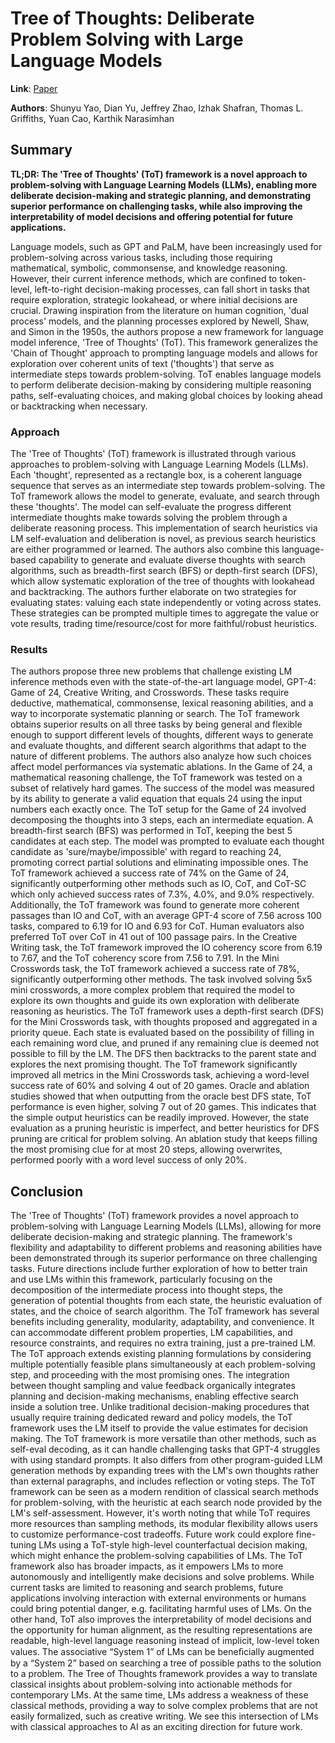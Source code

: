<!--- Created using: gpt-4 --->
<!--- Reviewed: False --->
# Tree of Thoughts: Deliberate Problem Solving with Large Language Models

**Link**: [Paper](http://arxiv.org/pdf/2305.10601v1)

**Authors**: Shunyu Yao, Dian Yu, Jeffrey Zhao, Izhak Shafran, Thomas L. Griffiths, Yuan Cao, Karthik Narasimhan

## Summary

**TL;DR: The 'Tree of Thoughts' (ToT) framework is a novel approach to problem-solving with Language Learning Models (LLMs), enabling more deliberate decision-making and strategic planning, and demonstrating superior performance on challenging tasks, while also improving the interpretability of model decisions and offering potential for future applications.**

Language models, such as GPT and PaLM, have been increasingly used for problem-solving across various tasks, including those requiring mathematical, symbolic, commonsense, and knowledge reasoning. However, their current inference methods, which are confined to token-level, left-to-right decision-making processes, can fall short in tasks that require exploration, strategic lookahead, or where initial decisions are crucial. Drawing inspiration from the literature on human cognition, 'dual process' models, and the planning processes explored by Newell, Shaw, and Simon in the 1950s, the authors propose a new framework for language model inference, 'Tree of Thoughts' (ToT). This framework generalizes the 'Chain of Thought' approach to prompting language models and allows for exploration over coherent units of text ('thoughts') that serve as intermediate steps towards problem-solving. ToT enables language models to perform deliberate decision-making by considering multiple reasoning paths, self-evaluating choices, and making global choices by looking ahead or backtracking when necessary.

### Approach

The 'Tree of Thoughts' (ToT) framework is illustrated through various approaches to problem-solving with Language Learning Models (LLMs). Each 'thought', represented as a rectangle box, is a coherent language sequence that serves as an intermediate step towards problem-solving. The ToT framework allows the model to generate, evaluate, and search through these 'thoughts'. The model can self-evaluate the progress different intermediate thoughts make towards solving the problem through a deliberate reasoning process. This implementation of search heuristics via LM self-evaluation and deliberation is novel, as previous search heuristics are either programmed or learned. The authors also combine this language-based capability to generate and evaluate diverse thoughts with search algorithms, such as breadth-first search (BFS) or depth-first search (DFS), which allow systematic exploration of the tree of thoughts with lookahead and backtracking. The authors further elaborate on two strategies for evaluating states: valuing each state independently or voting across states. These strategies can be prompted multiple times to aggregate the value or vote results, trading time/resource/cost for more faithful/robust heuristics.
### Results

The authors propose three new problems that challenge existing LM inference methods even with the state-of-the-art language model, GPT-4: Game of 24, Creative Writing, and Crosswords. These tasks require deductive, mathematical, commonsense, lexical reasoning abilities, and a way to incorporate systematic planning or search. The ToT framework obtains superior results on all three tasks by being general and flexible enough to support different levels of thoughts, different ways to generate and evaluate thoughts, and different search algorithms that adapt to the nature of different problems. The authors also analyze how such choices affect model performances via systematic ablations. In the Game of 24, a mathematical reasoning challenge, the ToT framework was tested on a subset of relatively hard games. The success of the model was measured by its ability to generate a valid equation that equals 24 using the input numbers each exactly once. The ToT setup for the Game of 24 involved decomposing the thoughts into 3 steps, each an intermediate equation. A breadth-first search (BFS) was performed in ToT, keeping the best 5 candidates at each step. The model was prompted to evaluate each thought candidate as 'sure/maybe/impossible' with regard to reaching 24, promoting correct partial solutions and eliminating impossible ones. The ToT framework achieved a success rate of 74% on the Game of 24, significantly outperforming other methods such as IO, CoT, and CoT-SC which only achieved success rates of 7.3%, 4.0%, and 9.0% respectively. Additionally, the ToT framework was found to generate more coherent passages than IO and CoT, with an average GPT-4 score of 7.56 across 100 tasks, compared to 6.19 for IO and 6.93 for CoT. Human evaluators also preferred ToT over CoT in 41 out of 100 passage pairs. In the Creative Writing task, the ToT framework improved the IO coherency score from 6.19 to 7.67, and the ToT coherency score from 7.56 to 7.91. In the Mini Crosswords task, the ToT framework achieved a success rate of 78%, significantly outperforming other methods. The task involved solving 5x5 mini crosswords, a more complex problem that required the model to explore its own thoughts and guide its own exploration with deliberate reasoning as heuristics. The ToT framework uses a depth-first search (DFS) for the Mini Crosswords task, with thoughts proposed and aggregated in a priority queue. Each state is evaluated based on the possibility of filling in each remaining word clue, and pruned if any remaining clue is deemed not possible to fill by the LM. The DFS then backtracks to the parent state and explores the next promising thought. The ToT framework significantly improved all metrics in the Mini Crosswords task, achieving a word-level success rate of 60% and solving 4 out of 20 games. Oracle and ablation studies showed that when outputting from the oracle best DFS state, ToT performance is even higher, solving 7 out of 20 games. This indicates that the simple output heuristics can be readily improved. However, the state evaluation as a pruning heuristic is imperfect, and better heuristics for DFS pruning are critical for problem solving. An ablation study that keeps filling the most promising clue for at most 20 steps, allowing overwrites, performed poorly with a word level success of only 20%.
## Conclusion

The 'Tree of Thoughts' (ToT) framework provides a novel approach to problem-solving with Language Learning Models (LLMs), allowing for more deliberate decision-making and strategic planning. The framework's flexibility and adaptability to different problems and reasoning abilities have been demonstrated through its superior performance on three challenging tasks. Future directions include further exploration of how to better train and use LMs within this framework, particularly focusing on the decomposition of the intermediate process into thought steps, the generation of potential thoughts from each state, the heuristic evaluation of states, and the choice of search algorithm. The ToT framework has several benefits including generality, modularity, adaptability, and convenience. It can accommodate different problem properties, LM capabilities, and resource constraints, and requires no extra training, just a pre-trained LM. The ToT approach extends existing planning formulations by considering multiple potentially feasible plans simultaneously at each problem-solving step, and proceeding with the most promising ones. The integration between thought sampling and value feedback organically integrates planning and decision-making mechanisms, enabling effective search inside a solution tree. Unlike traditional decision-making procedures that usually require training dedicated reward and policy models, the ToT framework uses the LM itself to provide the value estimates for decision making. The ToT framework is more versatile than other methods, such as self-eval decoding, as it can handle challenging tasks that GPT-4 struggles with using standard prompts. It also differs from other program-guided LLM generation methods by expanding trees with the LM's own thoughts rather than external paragraphs, and includes reflection or voting steps. The ToT framework can be seen as a modern rendition of classical search methods for problem-solving, with the heuristic at each search node provided by the LM's self-assessment. However, it's worth noting that while ToT requires more resources than sampling methods, its modular flexibility allows users to customize performance-cost tradeoffs. Future work could explore fine-tuning LMs using a ToT-style high-level counterfactual decision making, which might enhance the problem-solving capabilities of LMs. The ToT framework also has broader impacts, as it empowers LMs to more autonomously and intelligently make decisions and solve problems. While current tasks are limited to reasoning and search problems, future applications involving interaction with external environments or humans could bring potential danger, e.g. facilitating harmful uses of LMs. On the other hand, ToT also improves the interpretability of model decisions and the opportunity for human alignment, as the resulting representations are readable, high-level language reasoning instead of implicit, low-level token values. The associative “System 1” of LMs can be beneﬁcially augmented by a “System 2” based on searching a tree of possible paths to the solution to a problem. The Tree of Thoughts framework provides a way to translate classical insights about problem-solving into actionable methods for contemporary LMs. At the same time, LMs address a weakness of these classical methods, providing a way to solve complex problems that are not easily formalized, such as creative writing. We see this intersection of LMs with classical approaches to AI as an exciting direction for future work.
